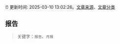 :alarm_clock: 更新时间: 2025-03-10 13:02:26。[文章来源](/README.md)、[文章分类](/TAGS.md)

## 报告


> 关键字：`报告`、`月报`



